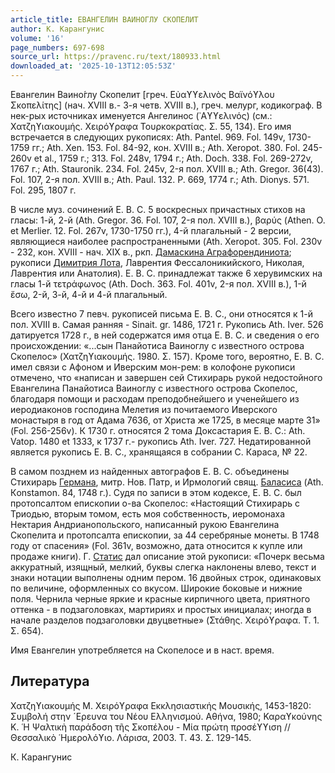 ```yaml
---
article_title: ЕВАНГЕЛИН ВАИНОГЛУ СКОПЕЛИТ
author: К. Карангунис
volume: '16'
page_numbers: 697-698
source_url: https://pravenc.ru/text/180933.html
downloaded_at: '2025-10-13T12:05:53Z'
---
```


Евангелин Ваино́глу Скопелит [греч. Εὐαϒϒελινὸς Βαϊνόϒλου Σκοπελίτης] (нач. XVIII в.- 3-я четв. XVIII в.), греч. мелург, кодикограф. В нек-рых источниках именуется Ангелинос (᾿Αϒϒελινός) (см.: Χατζηϒιακουμής. Χειρόϒραφα Τουρκοκρατίας. Σ. 55, 134). Его имя встречается в следующих рукописях: Ath. Pantel. 969. Fol. 149v, 1730-1759 гг.; Ath. Xen. 153. Fol. 84-92, кон. XVIII в.; Ath. Xeropot. 380. Fol. 245-260v et al., 1759 г.; 313. Fol. 248v, 1794 г.; Ath. Doch. 338. Fol. 269-272v, 1767 г.; Ath. Stauronik. 234. Fol. 245v, 2-я пол. XVIII в.; Ath. Gregor. 36(43). Fol. 107, 2-я пол. XVIII в.; Ath. Paul. 132. P. 669, 1774 г.; Ath. Dionys. 571. Fol. 295, 1807 г.

В числе муз. сочинений Е. В. С. 5 воскресных причастных стихов на гласы: 1-й, 2-й (Ath. Gregor. 36. Fol. 107, 2-я пол. XVIII в.), βαρύς (Athen. O. et Merlier. 12. Fol. 267v, 1730-1750 гг.), 4-й плагальный - 2 версии, являющиеся наиболее распространенными (Ath. Xeropot. 305. Fol. 230v - 232, кон. XVIII - нач. XIX в., ркп. [Дамаскина Аграфорендиниота](<https://pravenc.ru/text/Дамаскина Аграфорендиниота.html>); рукописи [Димитрия Лота](<https://pravenc.ru/text/Димитрия Лота.html>), Лаврентия Фессалоникийского, Николая, Лаврентия или Анатолия). Е. В. С. принадлежат также 6 херувимских на гласы 1-й τετράφωνος (Ath. Doch. 363. Fol. 401v, 2-я пол. XVIII в.), 1-й ἔσω, 2-й, 3-й, 4-й и 4-й плагальный.

Всего известно 7 певч. рукописей письма Е. В. С., они относятся к 1-й пол. XVIII в. Самая ранняя - Sinait. gr. 1486, 1721 г. Рукопись Ath. Iver. 526 датируется 1728 г., в ней содержатся имя отца Е. В. С. и сведения о его происхождении: «...сын Панайотиса Ваиноглу с известного острова Скопелос» (Χατζηϒιακουμής. 1980. Σ. 157). Кроме того, вероятно, Е. В. С. имел связи с Афоном и Иверским мон-рем: в колофоне рукописи отмечено, что «написан и завершен сей Стихирарь рукой недостойного Евангелина Панайотиса Ваиноглу с известного острова Скопелос, благодаря помощи и расходам преподобнейшего и ученейшего из иеродиаконов господина Мелетия из почитаемого Иверского монастыря в год от Адама 7636, от Христа же 1725, в месяце марте 31» (Fol. 256-256v). К 1730 г. относятся 2 тома Доксастария Е. В. С.: Ath. Vatop. 1480 et 1333, к 1737 г.- рукопись Ath. Iver. 727. Недатированной является рукопись Е. В. С., хранящаяся в собрании С. Караса, № 22.

В самом позднем из найденных автографов Е. В. С. объединены Стихирарь [Германа](https://pravenc.ru/text/Германа.html), митр. Нов. Патр, и Ирмологий свящ. [Баласиса](https://pravenc.ru/text/Баласиса.html) (Ath. Кonstamon. 84, 1748 г.). Судя по записи в этом кодексе, Е. В. С. был протопсалтом епископии о-ва Скопелос: «Настоящий Cтихирарь c Триодью, вторым томом, есть моя собственность, иеромонаха Нектария Андрианопольского, написанный рукою Евангелина Скопелита и протопсалта епископии, за 44 серебряные монеты. В 1748 году от спасения» (Fol. 361v, возможно, дата относится к купле или продаже книги). Г. [Статис](https://pravenc.ru/text/Статис.html) дал описание этой рукописи: «Почерк весьма аккуратный, изящный, мелкий, буквы слегка наклонены влево, текст и знаки нотации выполнены одним пером. 16 двойных строк, одинаковых по величине, оформленных со вкусом. Широкие боковые и нижние поля. Чернила черные яркие и красные кирпичного цвета, приятного оттенка - в подзаголовках, мартириях и простых инициалах; иногда в начале разделов подзаголовки двуцветные» (Στάθης. Χειρόϒραφα. Τ. 1. Σ. 654).

Имя Евангелин употребляется на Скопелосе и в наст. время.

## Литература

Χατζηϒιακουμής Μ. Χειρόϒραφα Εκκλησιαστικής Μουσικής, 1453-1820: Συμβολή στην ´Ερευνα του Νέου Ελληνισμού. Αθήνα, 1980; Καραϒκούνης Κ. ῾Η Ψαλτικὴ παράδοση τῆς Σκοπέλου - Μία πρώτη προσέϒϒιση // Θεσσαλικὸ ῾Ημερολόϒιο. Λάρισα, 2003. Τ. 43. Σ. 129-145.

К. Карангунис
